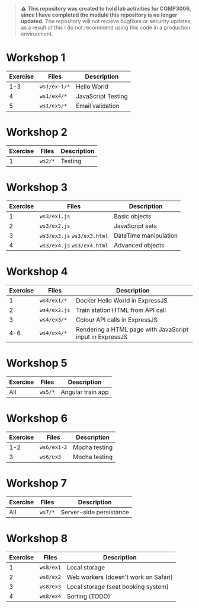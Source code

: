 > :warning: **This repository was created to hold lab activities for COMP3006, since I have completed the module this repository is no longer updated.** The repository will not recieve bugfixes or security updates, as a result of this I do not recommend using this code in a production environment.

# Workshop 1
| Exercise | Files        | Description        |
|----------|--------------|--------------------|
| 1-3      | `ws1/ex-1/*` | Hello World        |
| 4        | `ws1/ex4/*`  | JavaScript Testing |
| 5        | `ws1/ex5/*`  | Email validation   |
# Workshop 2
| Exercise | Files   | Description |
|----------|---------|-------------|
| 1        | `ws2/*` | Testing     |
# Workshop 3
| Exercise | Files                       | Description           |
|----------|-----------------------------|-----------------------|
| 1        | `ws3/ex1.js`                | Basic objects         |
| 2        | `ws3/ex2.js`                | JavaScript sets       |
| 3        | `ws3/ex3.js` `ws3/ex3.html` | DateTime manipulation |
| 4        | `ws3/ex4.js` `ws3/ex4.html` | Advanced objects      |
# Workshop 4
| Exercise | Files        | Description                                              |
|----------|--------------|----------------------------------------------------------|
| 1        | `ws4/ex1/*`  | Docker Hello World in ExpressJS                          |
| 2        | `ws4/ex2.js` | Train station HTML from API call                         |
| 3        | `ws4/ex3/*`  | Colour API calls in ExpressJS                            |
| 4-6      | `ws4/ex4/*`  | Rendering a HTML page with JavaScript input in ExpressJS |
# Workshop 5
| Exercise | Files   | Description       |
|----------|---------|-------------------|
| All      | `ws5/*` | Angular train app |
# Workshop 6
| Exercise | Files       | Description   |
|----------|-------------|---------------|
| 1-2      | `ws6/ex1-2` | Mocha testing |
| 3        | `ws6/ex3`   | Mocha testing |
# Workshop 7
| Exercise | Files   | Description             |
|----------|---------|-------------------------|
| All      | `ws7/*` | Server-side persistance |
# Workshop 8
| Exercise | Files     | Description                          |
|----------|-----------|--------------------------------------|
| 1        | `ws8/ex1` | Local storage                        |
| 2        | `ws8/ex2` | Web workers (doesn't work on Safari) |
| 3        | `ws8/ex3` | Local storage (seat booking system)  |
| 4        | `ws8/ex4` | Sorting (TODO)                       |
